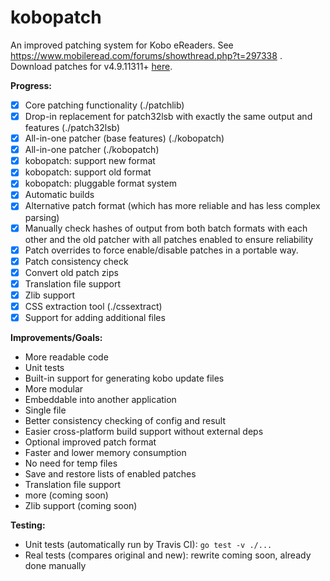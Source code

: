 # kobopatch
An improved patching system for Kobo eReaders. See https://www.mobileread.com/forums/showthread.php?t=297338 . Download patches for v4.9.11311+ [here](https://github.com/geek1011/kobopatch-patches/releases/latest).

**Progress:**
- [X] Core patching functionality (./patchlib)
- [X] Drop-in replacement for patch32lsb with exactly the same output and features (./patch32lsb)
- [X] All-in-one patcher (base features) (./kobopatch)
- [X] All-in-one patcher (./kobopatch)
- [X] kobopatch: support new format
- [X] kobopatch: support old format
- [X] kobopatch: pluggable format system
- [X] Automatic builds
- [X] Alternative patch format (which has more reliable and has less complex parsing)
- [X] Manually check hashes of output from both batch formats with each other and the old patcher with all patches enabled to ensure reliability
- [X] Patch overrides to force enable/disable patches in a portable way.
- [X] Patch consistency check
- [X] Convert old patch zips
- [X] Translation file support
- [X] Zlib support
- [X] CSS extraction tool (./cssextract)
- [X] Support for adding additional files

**Improvements/Goals:**
- More readable code
- Unit tests
- Built-in support for generating kobo update files
- More modular
- Embeddable into another application
- Single file
- Better consistency checking of config and result
- Easier cross-platform build support without external deps
- Optional improved patch format
- Faster and lower memory consumption
- No need for temp files
- Save and restore lists of enabled patches
- Translation file support
- more (coming soon)
- Zlib support (coming soon)

**Testing:**
- Unit tests (automatically run by Travis CI): `go test -v ./...`
- Real tests (compares original and new): rewrite coming soon, already done manually